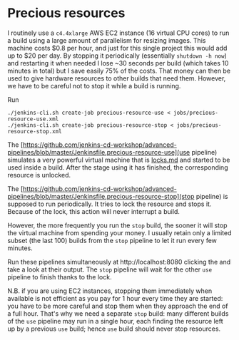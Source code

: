 # Precious resources

I routinely use a `c4.4xlarge` AWS EC2 instance (16 virtual CPU cores) to run a build using a large amount of parallelism for resizing images. This machine costs $0.8 per hour, and just for this single project this would add up to $20 per day. By stopping it periodically (essentially `shutdown -h now`) and restarting it when needed I lose ~30 seconds per build (which takes 10 minutes in total) but I save easily 75% of the costs. That money can then be used to give hardware resources to other builds that need them. However, we have to be careful not to stop it while a build is running.

Run
```
./jenkins-cli.sh create-job precious-resource-use < jobs/precious-resource-use.xml
./jenkins-cli.sh create-job precious-resource-stop < jobs/precious-resource-stop.xml
```

The [https://github.com/jenkins-cd-workshop/advanced-pipelines/blob/master/Jenkinsfile.precious-resource-use](use pipeline) simulates a very powerful virtual machine that is [locks.md](locked) and started to be used inside a build. After the stage using it has finished, the corresponding resource is unlocked.

The [https://github.com/jenkins-cd-workshop/advanced-pipelines/blob/master/Jenkinsfile.precious-resource-stop](stop pipeline) is supposed to run periodically. It tries to lock the resource and stops it. Because of the lock, this action will never interrupt a build.

However, the more frequently you run the `stop` build, the sooner it will stop the virtual machine from spending your money. I usually retain only a limited subset (the last 100) builds from the `stop` pipeline to let it run every few minutes.

Run these pipelines simultaneously at http://localhost:8080 clicking the and take a look at their output. The `stop` pipeline will wait for the other `use` pipeline to finish thanks to the lock.

N.B. if you are using EC2 instances, stopping them immediately when available is not efficient as you pay for 1 hour every time they are started: you have to be more careful and stop them when they approach the end of a full hour. That's why we need a separate `stop` build: many different builds of the `use` pipeline may run in a single hour, each finding the resource left up by a previous `use` build; hence `use` build should never stop resources.
